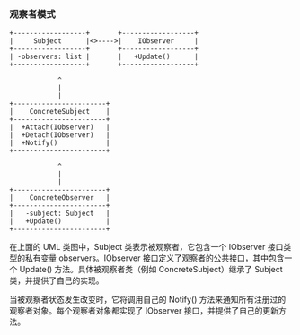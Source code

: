 ### 观察者模式

```
+------------------+       +------------------+
|     Subject      |<>---->|    IObserver     |
+------------------+       +------------------+
| -observers: list |       |   +Update()      |
+------------------+       +------------------+

            ^
            |
            |
+-----------------------+
|    ConcreteSubject    |
+-----------------------+
|  +Attach(IObserver)   |
|  +Detach(IObserver)   |
|  +Notify()            |
+-----------------------+

            ^
            |
            |
+-----------------------+
|    ConcreteObserver   |
+-----------------------+
|   -subject: Subject   |
|   +Update()           |
+-----------------------+
```

在上面的 UML 类图中，Subject 类表示被观察者，它包含一个 IObserver 接口类型的私有变量 observers。IObserver 接口定义了观察者的公共接口，其中包含一个 Update() 方法。具体被观察者类（例如 ConcreteSubject）继承了 Subject 类，并提供了自己的实现。

当被观察者状态发生改变时，它将调用自己的 Notify() 方法来通知所有注册过的观察者对象。每个观察者对象都实现了 IObserver 接口，并提供了自己的更新方法。
